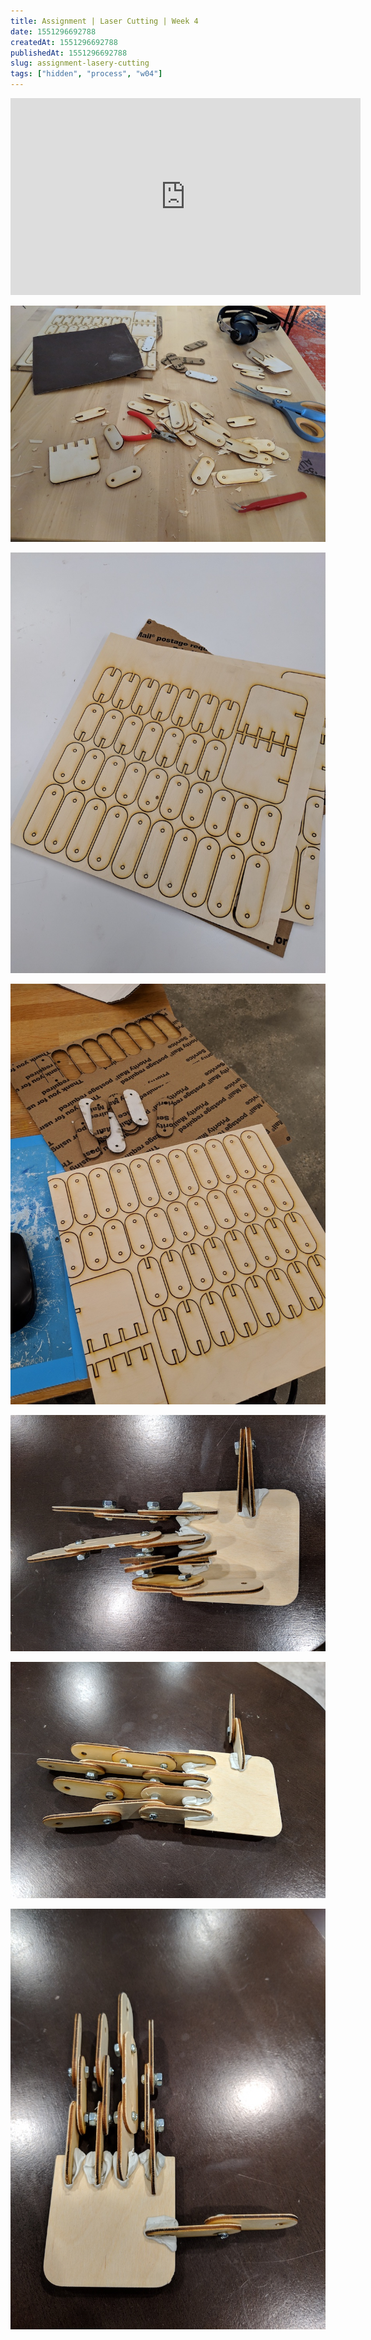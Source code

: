 ```yaml
---
title: Assignment | Laser Cutting | Week 4
date: 1551296692788
createdAt: 1551296692788
publishedAt: 1551296692788
slug: assignment-lasery-cutting
tags: ["hidden", "process", "w04"]
---
```


<iframe width="560" height="315" src="https://www.youtube.com/embed/sAyTYVtiF2o" frameborder="0" allow="accelerometer; autoplay; encrypted-media; gyroscope; picture-in-picture" allowfullscreen></iframe>

![](./lasercut1.jpg)

![](./lasercut2.jpg)

![](./lasercut3.jpg)

![](./lasercut4.jpg)

![](./lasercut5.jpg)

![](./lasercut6.jpg)
